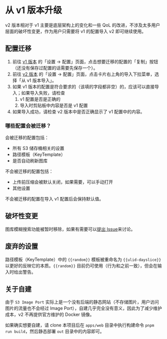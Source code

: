 # 从 v1 版本升级

v2 版本相对于 v1 主要是底层架构上的变化和一些 QoL 的改进，不涉及太多用户层面的破坏性变更，作为用户只需要将 v1 的配置导入 v2 即可继续使用。

## 配置迁移

1. 前往 [v1 版本](https://iport.yfi.moe) 的「设置 -> 配置」页面，点击想要迁移的配置的「复制」按钮（还没有保存过配置的话需要先保存一个）。
2. 前往 [v2 版本](https://imageport.app/zh) 的「设置 -> 配置」页面，点击卡片右上角的导入下拉菜单，选择「从 v1 版本导入」。
3. 如果 v1 版本的配置是符合要求的（该填的字段都非空）的，应该可以直接导入；如果导入失败，请检查
   1. v1 配置是否是正确的
   2. 导入时剪贴板中内容是否是 v1 配置
4. 如果导入成功，请检查 v2 版本中是否正确显示了 v1 配置中的内容。

### 哪些配置会被迁移？

会被迁移的配置包括：

- 所有 S3 储存桶相关的设置
- 路径模板（KeyTemplate）
- 是否自动刷新图库

不会被迁移的配置包括：

- 上传前压缩会被默认关闭，如果需要，可以手动打开
- 其他设置

不会被迁移的配置在导入 v1 配置后会保持默认值。

## 破坏性变更

图库模糊搜索功能被暂时移除，如果有需要可以[提出 Issue](https://github.com/yy4382/s3-image-port/issues/new)来讨论。

## 废弃的设置

路径模板（KeyTemplate）中的 `{{random}}` 模板被重命名为 `{{ulid-dayslice}}` 以更好的反映它的本质。`{{random}}` 目前仍可使用（行为和之前一致），但会在输入时给出警告。

## 关于自建

由于 `S3 Image Port` 实际上是一个没有后端的静态网站（不存储图片，用户访问图片的流量也不会经过 Image Port），自建几乎完全没有意义，因此为了减少维护成本，v2 不再提供官方维护的 Docker 镜像。

如果确实想要自建，请 clone 本项目后在 `apps/web` 目录中执行构建命令 `pnpm run build`，然后静态部署 `out` 目录中的内容即可。
